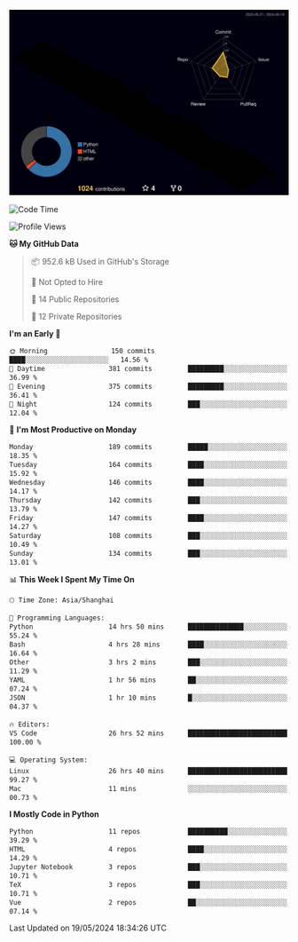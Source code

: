 <!--![](https://raw.githubusercontent.com/BorisYang326/BorisYang326/output/github-contribution-grid-snake-dark.svg) -->
![](./profile-3d-contrib/profile-night-rainbow.svg)
<!--START_SECTION:waka-->
![Code Time](http://img.shields.io/badge/Code%20Time-210%20hrs%2053%20mins-blue)

![Profile Views](http://img.shields.io/badge/Profile%20Views-0-blue)

**🐱 My GitHub Data** 

> 📦 952.6 kB Used in GitHub's Storage 
 > 
> 🚫 Not Opted to Hire
 > 
> 📜 14 Public Repositories 
 > 
> 🔑 12 Private Repositories 
 > 
**I'm an Early 🐤** 

```text
🌞 Morning                150 commits         ████░░░░░░░░░░░░░░░░░░░░░   14.56 % 
🌆 Daytime                381 commits         █████████░░░░░░░░░░░░░░░░   36.99 % 
🌃 Evening                375 commits         █████████░░░░░░░░░░░░░░░░   36.41 % 
🌙 Night                  124 commits         ███░░░░░░░░░░░░░░░░░░░░░░   12.04 % 
```
📅 **I'm Most Productive on Monday** 

```text
Monday                   189 commits         █████░░░░░░░░░░░░░░░░░░░░   18.35 % 
Tuesday                  164 commits         ████░░░░░░░░░░░░░░░░░░░░░   15.92 % 
Wednesday                146 commits         ████░░░░░░░░░░░░░░░░░░░░░   14.17 % 
Thursday                 142 commits         ███░░░░░░░░░░░░░░░░░░░░░░   13.79 % 
Friday                   147 commits         ████░░░░░░░░░░░░░░░░░░░░░   14.27 % 
Saturday                 108 commits         ███░░░░░░░░░░░░░░░░░░░░░░   10.49 % 
Sunday                   134 commits         ███░░░░░░░░░░░░░░░░░░░░░░   13.01 % 
```


📊 **This Week I Spent My Time On** 

```text
🕑︎ Time Zone: Asia/Shanghai

💬 Programming Languages: 
Python                   14 hrs 50 mins      ██████████████░░░░░░░░░░░   55.24 % 
Bash                     4 hrs 28 mins       ████░░░░░░░░░░░░░░░░░░░░░   16.64 % 
Other                    3 hrs 2 mins        ███░░░░░░░░░░░░░░░░░░░░░░   11.29 % 
YAML                     1 hr 56 mins        ██░░░░░░░░░░░░░░░░░░░░░░░   07.24 % 
JSON                     1 hr 10 mins        █░░░░░░░░░░░░░░░░░░░░░░░░   04.37 % 

🔥 Editors: 
VS Code                  26 hrs 52 mins      █████████████████████████   100.00 % 

💻 Operating System: 
Linux                    26 hrs 40 mins      █████████████████████████   99.27 % 
Mac                      11 mins             ░░░░░░░░░░░░░░░░░░░░░░░░░   00.73 % 
```

**I Mostly Code in Python** 

```text
Python                   11 repos            ██████████░░░░░░░░░░░░░░░   39.29 % 
HTML                     4 repos             ████░░░░░░░░░░░░░░░░░░░░░   14.29 % 
Jupyter Notebook         3 repos             ███░░░░░░░░░░░░░░░░░░░░░░   10.71 % 
TeX                      3 repos             ███░░░░░░░░░░░░░░░░░░░░░░   10.71 % 
Vue                      2 repos             ██░░░░░░░░░░░░░░░░░░░░░░░   07.14 % 
```




 Last Updated on 19/05/2024 18:34:26 UTC
<!--END_SECTION:waka-->
